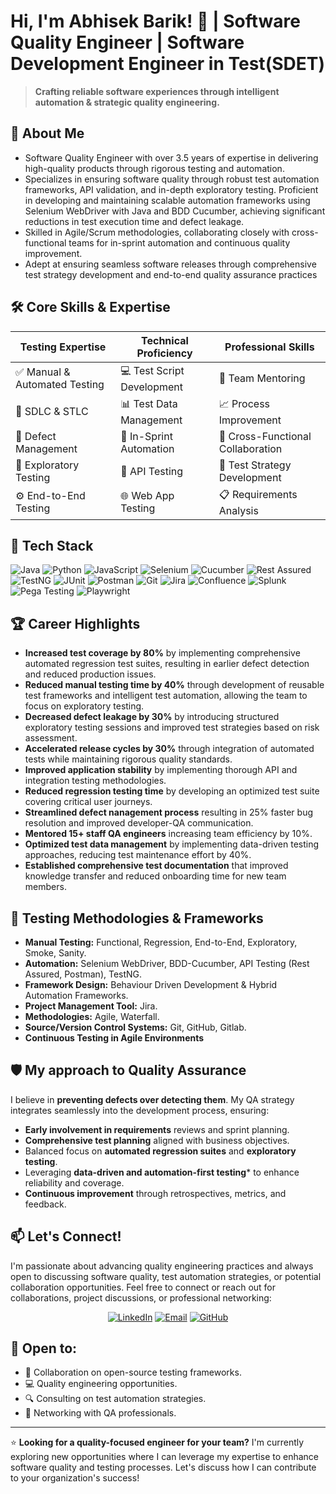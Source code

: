 # Hi, I'm Abhisek Barik! 👋 | Software Quality Engineer | Software Development Engineer in Test(SDET)

> **Crafting reliable software experiences through intelligent automation & strategic quality engineering.**

## 📖 About Me

- Software Quality Engineer with over 3.5 years of expertise in delivering high-quality products through rigorous testing and automation.
- Specializes in ensuring software quality through robust test automation frameworks, API validation, and in-depth exploratory testing. Proficient in developing and maintaining scalable automation frameworks using Selenium WebDriver with Java and BDD Cucumber, achieving significant reductions in test execution time and defect leakage.
- Skilled in Agile/Scrum methodologies, collaborating closely with cross-functional teams for in-sprint automation and continuous quality improvement.
- Adept at ensuring seamless software releases through comprehensive test strategy development and end-to-end quality assurance practices


## 🛠️ Core Skills & Expertise

| Testing Expertise | Technical Proficiency | Professional Skills |
|-------------------|------------------------|---------------------|
| ✅ Manual & Automated Testing | 💻 Test Script Development | 👥 Team Mentoring |
| 🔄 SDLC & STLC | 📊 Test Data Management | 📈 Process Improvement |
| 🐞 Defect Management | 🚀 In-Sprint Automation | 🤝 Cross-Functional Collaboration |
| 🔎 Exploratory Testing | 🧩 API Testing | 📝 Test Strategy Development |
| ⚙️ End-to-End Testing | 🌐 Web App Testing | 📋 Requirements Analysis |

## 🚀 Tech Stack

![Java](https://img.shields.io/badge/-Java-007396?style=flat&logo=java&logoColor=white)
![Python](https://img.shields.io/badge/-Python-3776AB?style=flat&logo=python&logoColor=white)
![JavaScript](https://img.shields.io/badge/-JavaScript-F7DF1E?style=flat&logo=javascript&logoColor=black)
![Selenium](https://img.shields.io/badge/-Selenium-43B02A?style=flat&logo=selenium&logoColor=white)
![Cucumber](https://img.shields.io/badge/-Cucumber-23D96C?style=flat&logo=cucumber&logoColor=white)
![Rest Assured](https://img.shields.io/badge/-Rest%20Assured-4BA82E?style=flat)
![TestNG](https://img.shields.io/badge/-TestNG-007ACC?style=flat)
![JUnit](https://img.shields.io/badge/-JUnit-25A162?style=flat&logo=junit5&logoColor=white)
![Postman](https://img.shields.io/badge/-Postman-FF6C37?style=flat&logo=postman&logoColor=white)
![Git](https://img.shields.io/badge/-Git-F05032?style=flat&logo=git&logoColor=white)
![Jira](https://img.shields.io/badge/-Jira-0052CC?style=flat&logo=jira&logoColor=white)
![Confluence](https://img.shields.io/badge/-Confluence-172B4D?style=flat&logo=confluence&logoColor=white)
![Splunk](https://img.shields.io/badge/-Splunk-000000?style=flat&logo=splunk)
![Pega Testing](https://img.shields.io/badge/-PegaTesting-007ACC?style=flat)
![Playwright](https://img.shields.io/badge/-Playwright-172B4D?style=flat&logo=playwright&logoColor=white)

## 🏆 Career Highlights

- **Increased test coverage by 80%** by implementing comprehensive automated regression test suites, resulting in earlier defect detection and reduced production issues.
- **Reduced manual testing time by 40%** through development of reusable test frameworks and intelligent test automation, allowing the team to focus on exploratory testing.
- **Decreased defect leakage by 30%** by introducing structured exploratory testing sessions and improved test strategies based on risk assessment.
- **Accelerated release cycles by 30%** through integration of automated tests while maintaining rigorous quality standards.
- **Improved application stability** by implementing thorough API and integration testing methodologies.
- **Reduced regression testing time** by developing an optimized test suite covering critical user journeys.
- **Streamlined defect nanagement process** resulting in 25% faster bug resolution and improved developer-QA communication.
- **Mentored 15+ staff QA engineers** increasing team efficiency by 10%.
- **Optimized test data management** by implementing data-driven testing approaches, reducing test maintenance effort by 40%.
- **Established comprehensive test documentation** that improved knowledge transfer and reduced onboarding time for new team members.

## 🧪 Testing Methodologies & Frameworks  

- **Manual Testing:** Functional, Regression, End-to-End, Exploratory, Smoke, Sanity.  
- **Automation:** Selenium WebDriver, BDD-Cucumber, API Testing (Rest Assured, Postman), TestNG.
- **Framework Design:** Behaviour Driven Development & Hybrid Automation Frameworks.  
- **Project Management Tool:** Jira.
- **Methodologies:** Agile, Waterfall.
- **Source/Version Control Systems:** Git, GitHub, Gitlab.
- **Continuous Testing in Agile Environments**  

## 🛡️ My approach to Quality Assurance

I believe in **preventing defects over detecting them**. My QA strategy integrates seamlessly into the development process, ensuring:
- **Early involvement in requirements** reviews and sprint planning.  
- **Comprehensive test planning** aligned with business objectives.  
- Balanced focus on **automated regression suites** and **exploratory testing**.
- Leveraging **data-driven and automation-first testing*** to enhance reliability and coverage.
- **Continuous improvement** through retrospectives, metrics, and feedback.

## 📫 Let's Connect!

I'm passionate about advancing quality engineering practices and always open to discussing software quality, test automation strategies, or potential collaboration opportunities. Feel free to connect or reach out for collaborations, project discussions, or professional networking:

<div align="center">
  
[![LinkedIn](https://img.shields.io/badge/-linkedin.com/in/abhisekbarik/-0077B5?style=flat&logo=linkedin&logoColor=white)](https://www.linkedin.com/in/abhisekbarik/)
[![Email](https://img.shields.io/badge/-abhisekbarik.sdet@gmail.com-D14836?flate&logo=gmail&logoColor=white)](mailto:abhisekbarik.sdet@gmail.com)
[![GitHub](https://img.shields.io/badge/-github.com/abhisekbarik18-181717?style=fflat&logo=github)](https://github.com/abhisekbarik18)
</div>

## 💼 Open to:

- 🤝 Collaboration on open-source testing frameworks.
- 💻 Quality engineering opportunities.
- 🔍 Consulting on test automation strategies.
- 👥 Networking with QA professionals.
---


⭐ **Looking for a quality-focused engineer for your team?** I'm currently exploring new opportunities where I can leverage my expertise to enhance software quality and testing processes. Let's discuss how I can contribute to your organization's success!

